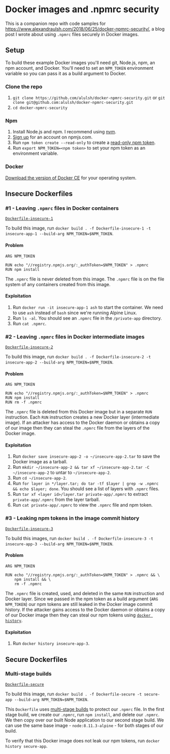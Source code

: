 # Docker images and .npmrc security

This is a companion repo with code samples for https://www.alexandraulsh.com/2018/06/25/docker-npmrc-security/, a blog post I wrote about using `.npmrc` files securely in Docker images.

## Setup

To build these example Docker images you'll need git, Node.js, npm, an npm account, and Docker. You'll need to set an `NPM_TOKEN` environment variable so you can pass it as a build argument to Docker.

### Clone the repo

1. `git clone https://github.com/alulsh/docker-npmrc-security.git` or `git clone git@github.com:alulsh/docker-npmrc-security.git`
1. `cd docker-npmrc-security`

### Npm

1. Install Node.js and npm. I recommend using [nvm](https://github.com/creationix/nvm).
1. [Sign up](https://www.npmjs.com/signup) for an account on npmjs.com.
1. Run `npm token create --read-only` to create a [read-only npm token](https://docs.npmjs.com/getting-started/working_with_tokens#how-to-create-a-new-read-only-token).
1. Run `export NPM_TOKEN=<npm token>` to set your npm token as an environment variable.

### Docker

[Download the version of Docker CE](https://docs.docker.com/install/) for your operating system.

## Insecure Dockerfiles

### #1 - Leaving `.npmrc` files in Docker containers

[`Dockerfile-insecure-1`](https://github.com/alulsh/docker-npmrc-security/blob/master/Dockerfile-insecure-1)

To build this image, run `docker build . -f Dockerfile-insecure-1 -t insecure-app-1 --build-arg NPM_TOKEN=$NPM_TOKEN`.

#### Problem

```
ARG NPM_TOKEN

RUN echo "//registry.npmjs.org/:_authToken=$NPM_TOKEN" > .npmrc
RUN npm install
```

The `.npmrc` file is never deleted from this image. The `.npmrc` file is on the file system of any containers created from this image.

#### Exploitation

1. Run `docker run -it insecure-app-1 ash` to start the container. We need to use `ash` instead of `bash` since we're running Alpine Linux.
1. Run `ls -al`. You should see an `.npmrc` file in the `/private-app` directory.
1. Run `cat .npmrc`.

### #2 - Leaving `.npmrc` files in Docker intermediate images

[`Dockerfile-insecure-2`](https://github.com/alulsh/docker-npmrc-security/blob/master/Dockerfile-insecure-2)

To build this image, run `docker build . -f Dockerfile-insecure-2 -t insecure-app-2 --build-arg NPM_TOKEN=$NPM_TOKEN`.

#### Problem

```
ARG NPM_TOKEN

RUN echo "//registry.npmjs.org/:_authToken=$NPM_TOKEN" > .npmrc
RUN npm install
RUN rm -f .npmrc
```

The `.npmrc` file is deleted from this Docker image but in a separate `RUN` instruction. Each `RUN` instruction creates a new Docker layer (intermediate image). If an attacker has access to the Docker daemon or obtains a copy of our image then they can steal the `.npmrc` file from the layers of the Docker image.

#### Exploitation

1. Run `docker save insecure-app-2 -o ~/insecure-app-2.tar` to save the Docker image as a tarball.
1. Run `mkdir ~/insecure-app-2 && tar xf ~/insecure-app-2.tar -C ~/insecure-app-2` to untar to `~/insecure-app-2`.
1. Run `cd ~/insecure-app-2`.
1. Run `for layer in */layer.tar; do tar -tf $layer | grep -w .npmrc && echo $layer; done`. You should see a list of layers with `.npmrc` files.
1. Run `tar xf <layer id>/layer.tar private-app/.npmrc` to extract `private-app/.npmrc` from the layer tarball.
1. Run `cat private-app/.npmrc` to view the `.npmrc` file and npm token.

### #3 - Leaking npm tokens in the image commit history

[`Dockerfile-insecure-3`](https://github.com/alulsh/docker-npmrc-security/blob/master/Dockerfile-insecure-3)

To build this images, run `docker build . -f Dockerfile-insecure-3 -t insecure-app-3 --build-arg NPM_TOKEN=$NPM_TOKEN`.

#### Problem

```
ARG NPM_TOKEN

RUN echo "//registry.npmjs.org/:_authToken=$NPM_TOKEN" > .npmrc && \
    npm install && \
    rm -f .npmrc
```

The `.npmrc` file is created, used, and deleted in the same `RUN` instruction and Docker layer. Since we passed in the npm token as a build argument (`ARG NPM_TOKEN`) our npm tokens are still leaked in the Docker image commit history. If the attacker gains access to the Docker daemon or obtains a copy of our Docker image then they can steal our npm tokens using [`docker history`](https://docs.docker.com/engine/reference/commandline/history/).

#### Exploitation

1. Run `docker history insecure-app-3`.

## Secure Dockerfiles

### Multi-stage builds

[`Dockerfile-secure`](https://github.com/alulsh/docker-npmrc-security/blob/master/Dockerfile-secure)

To build this image, run `docker build . -f Dockerfile-secure -t secure-app --build-arg NPM_TOKEN=$NPM_TOKEN`.

This `Dockerfile` uses [multi-stage builds](https://docs.docker.com/develop/develop-images/multistage-build/#use-an-external-image-as-a-stage) to protect our `.npmrc` file. In the first stage build, we create our `.npmrc`, run `npm install`, and delete our `.npmrc`. We then copy over our built Node application to our second stage build. We can use the same base image - `node:8.11.3-alpine` - for both stages of our build.

To verify that this Docker image does not leak our npm tokens, run `docker history secure-app`.

